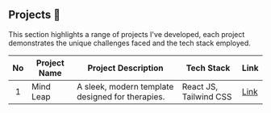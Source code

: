 ## Projects 🚀

This section highlights a range of projects I've developed, each project demonstrates the unique challenges faced and the tech stack employed.

| No | Project Name | Project Description                              | Tech Stack             | Link |
| :--: | ---------- | ------------------------------------------------ | ---------------------- | ---- |
|  1   | Mind Leap  | A sleek, modern template designed for therapies. | React JS, Tailwind CSS | [Link](https://mindleap-deploy.vercel.app/) |
